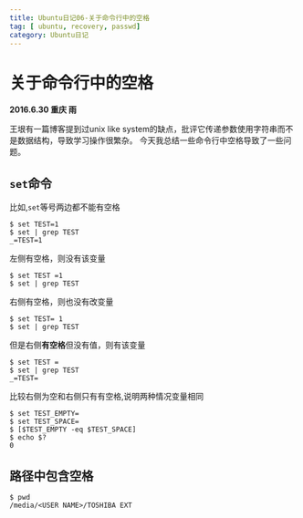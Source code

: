 ```yaml
---
title: Ubuntu日记06-关于命令行中的空格
tag: [ ubuntu, recovery, passwd]
category: Ubuntu日记
---
```


# 关于命令行中的空格
**2016.6.30 重庆 雨**

王垠有一篇博客提到过unix like system的缺点，批评它传递参数使用字符串而不是数据结构，导致学习操作很繁杂。
今天我总结一些命令行中空格导致了一些问题。

## `set`命令

比如,`set`等号两边都不能有空格
```
$ set TEST=1
$ set | grep TEST
_=TEST=1
```

左侧有空格，则没有该变量
```
$ set TEST =1
$ set | grep TEST
```

右侧有空格，则也没有改变量
```
$ set TEST= 1
$ set | grep TEST
```

但是右侧**有空格**但没有值，则有该变量
```
$ set TEST =
$ set | grep TEST
_=TEST=
```

比较右侧为空和右侧只有有空格,说明两种情况变量相同
```
$ set TEST_EMPTY=
$ set TEST_SPACE=
$ [$TEST_EMPTY -eq $TEST_SPACE]
$ echo $?
0
```

## 路径中包含空格

```
$ pwd
/media/<USER NAME>/TOSHIBA EXT
```
